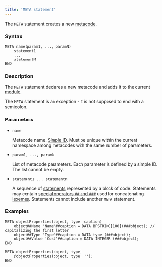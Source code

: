 ```yaml
---
title: 'META statement'
---
```


The `META` statement creates a new [metacode](Metaprogramming.md#metacode).

### Syntax

    META name(param1, ..., paramN)
        statement1
        ...
        statementM
    END

### Description

The `META` statement declares a new metacode and adds it to the current [module](Modules.md). 

The `META` statement is an exception - it is not supposed to end with a semicolon.  

### Parameters

- `name`

    Metacode name. [Simple ID](IDs.md#id). Must be unique within the current namespace among metacodes with the same number of parameters.

- `param1, ..., paramN`

    List of metacode parameters. Each parameter is defined by a simple ID. The list cannot be empty.

- `statement1 ... statementM`

    A sequence of  [statements](Statements.md) represented by a block of code. Statements may contain [special operators `##` and `###`](Metaprogramming.md#concat) used for concatenating [lexemes](Tokens.md). Statements cannot include another `META` statement.

### Examples

```lsf
META objectProperties(object, type, caption)
    object##Name 'Name'##caption = DATA BPSTRING[100](###object); // capitalizing the first letter
    object##Type 'Type'##caption = DATA type (###object);
    object##Value 'Cost'##caption = DATA INTEGER (###object);
END

META objectProperties(object, type)
    @objectProperties(object, type, '');
END
```
